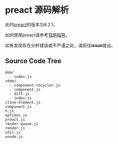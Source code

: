 # preact 源码解析

此时[preact](https://github.com/developit/preact)的版本为8.2.1。

如何使用preact请参考[官网指导](https://preactjs.com/guide/getting-started)。

如有发现存在分析错误或不严谨之处，请前往**issue**提出。

## Source Code Tree

```
dom/
  - index.js
vdom/
  - component-recycler.js
  - component.js
  - diff.js
  - index.js
clone-element.js
component.js
h.js
options.js
preact.js
render-queue.js
render.js
util.js
vnode.js
```

